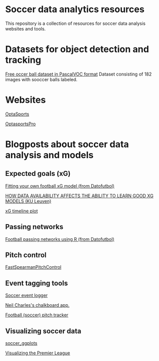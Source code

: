 # Soccer data analytics resources
This repository is a collection of resources for soccer data analysis websites and tools.


# Datasets for object detection and tracking

[Free occer ball dataset in PascalVOC format](https://makeml.app/datasets/soccer-ball)
Dataset consisting of 182 images with sooccer balls labeled.

# Websites

[OptaSports](https://www.optasports.com/)

[OptasportsPro](https://www.optasportspro.com/news-and-analysis/)


# Blogposts about soccer data analysis and models

## Expected goals (xG)
[Fitting your own football xG model (from Datofutbol)](https://www.datofutbol.cl/xg-model/)

[HOW DATA AVAILABILITY AFFECTS THE ABILITY TO LEARN GOOD XG MODELS (KU Leuven)](https://dtai.cs.kuleuven.be/sports/blog/how-data-availability-affects-the-ability-to-learn-good-xg-models/)

[xG timeline plot](https://ryo-n7.github.io/2019-08-21-visualize-soccer-statsbomb-part-1/)

## Passing networks 

[Football passing networks using R (from Datofutbol)](https://www.datofutbol.cl/passing-networks-r/)

## Pitch control

[FastSpearmanPitchControl](https://twitter.com/anenglishgoat/status/1291008465725423616?s=12)

## Event tagging tools
[Soccer event logger](https://torvaney.github.io/projects/tracker#)

[Neil Charles's chalkboard app.](http://apps.hilltop-analytics.com/chalkboard/)

[Football (soccer) pitch tracker](http://johnburnmurdoch.github.io/football-pitch-tracker/)


## Visualizing soccer data

[soccer_ggplots](https://github.com/Ryo-N7/soccer_ggplots)

[Visualizing the Premier League](https://ryo-n7.github.io/2019-11-21-visualize-EPL-part-1/)
